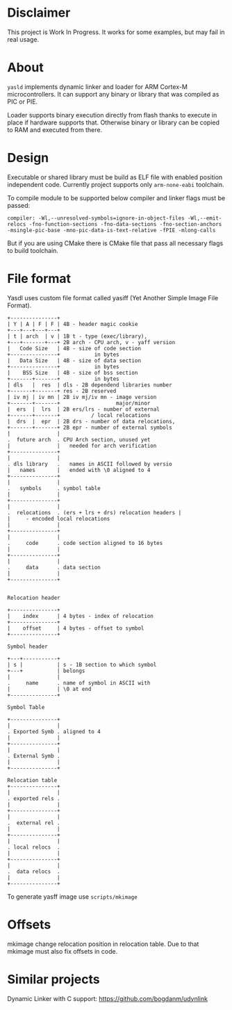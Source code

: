 # Disclaimer 
This project is Work In Progress. 
It works for some examples, but may fail in real usage.

# About

```yasld``` implements dynamic linker and loader for ARM Cortex-M microcontrollers. 
It can support any binary or library that was compiled as PIC or PIE. 

Loader supports binary execution directly from flash thanks to execute in place if hardware supports that. 
Otherwise binary or library can be copied to RAM and executed from there. 

# Design 

Executable or shared library must be build as ELF file with enabled position independent code. Currently project supports only ```arm-none-eabi``` toolchain. 

To compile module to be supported below compiler and linker flags must be passed:
```
compiler: -Wl,--unresolved-symbols=ignore-in-object-files -Wl,--emit-relocs -fno-function-sections -fno-data-sections -fno-section-anchors -msingle-pic-base -mno-pic-data-is-text-relative -fPIE -mlong-calls
```

But if you are using CMake there is CMake file that pass all necessary flags to build toolchain.

# File format 

Yasdl uses custom file format called yasiff (Yet Another Simple Image File Format).

```
+---------------+
| Y | A | F | F | 4B - header magic cookie 
+---+---+---+---+
| t | arch  | v | 1B t - type (exec/library),
+---+-------+---+ 2B arch - CPU arch, v - yaff version 
|   Code Size   | 4B - size of code section 
+---------------+           in bytes
|   Data Size   | 4B - size of data section 
+---------------+           in bytes
|    BSS Size   | 4B - size of bss section 
+-------+-------+           in bytes
| dls   |  res  | dls - 2B dependend libraries number
+-------+-------+ res - 2B reserved
| iv mj | iv mn | 2B iv mj/iv mn - image version 
+-------+-------+                  major/minor
|  ers  |  lrs  | 2B ers/lrs - number of external
+-------+-------+          / local relocations 
|  drs  |  epr  | 2B drs - number of data relocations,
+-------+-------+ 2B epr - number of external symbols 
|               |
.  future arch  . CPU Arch section, unused yet
|               |   needed for arch verification
+---------------+
|               |
. dls library   .   names in ASCII followed by versio  
|   names       |   ended with \0 aligned to 4 
+---------------+
|               |
.   symbols     . symbol table 
|               |  
+---------------+
|               |
.  relocations  . (ers + lrs + drs) relocation headers |               |     - encoded local relocations 
|               |
+---------------+
|               |
.     code      . code section aligned to 16 bytes 
|               |
+---------------+
|               |
.     data      . data section 
|               |
+---------------+


Relocation header 

+---------------+
|    index      | 4 bytes - index of relocation 
+---------------+
|    offset     | 4 bytes - offset to symbol 
+---------------+

Symbol header

+---+-----------+
| s |           | s - 1B section to which symbol  
+---+           | belongs
|               |
.     name      . name of symbol in ASCII with 
|               | \0 at end
+---------------+

Symbol Table 

+---------------+
|               |
. Exported Symb . aligned to 4 
|               |
+---------------+
|               |
. External Symb .
|               |
+---------------+

Relocation table 
+---------------+
|               |
. exported rels .
|               |
+---------------+
|               |
.  external rel .
|               |
+---------------+
|               |
. local relocs  .
|               |
+---------------+
|               |
.  data relocs  .
|               |
+---------------+

```

To generate yasff image use ```scripts/mkimage```

# Offsets 

mkimage change relocation position in relocation table. Due to that mkimage must also fix offsets in code.

# Similar projects 

Dynamic Linker with C support: https://github.com/bogdanm/udynlink

